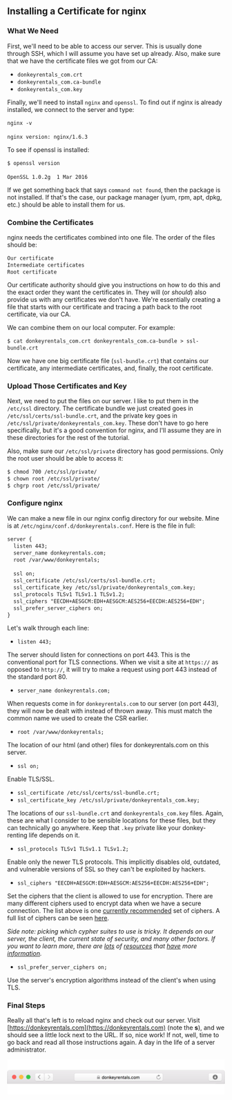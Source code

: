 ## Installing a Certificate for nginx

### What We Need

First, we'll need to be able to access our server. This is usually done through SSH, which I will assume you have set up already. Also, make sure that we have the certificate files we got from our CA:

* `donkeyrentals_com.crt`
* `donkeyrentals_com.ca-bundle`
* `donkeyrentals_com.key`

Finally, we'll need to install `nginx` and `openssl`. To find out if nginx is already installed, we connect to the server and type:

```shell
nginx -v

nginx version: nginx/1.6.3
```

To see if openssl is installed:

```
$ openssl version

OpenSSL 1.0.2g  1 Mar 2016
```

If we get something back that says `command not found`, then the package is not installed. If that's the case, our package manager (yum, rpm, apt, dpkg, etc.) should be able to install them for us.

### Combine the Certificates

nginx needs the certificates combined into one file. The order of the files should be:

```
Our certificate
Intermediate certificates
Root certificate
```

Our certificate authority should give you instructions on how to do this and the exact order they want the certificates in. They will (or _should_) also provide us with any certificates we don't have. We're essentially creating a file that starts with our certificate and tracing a path back to the root certificate, via our CA.

We can combine them on our local computer. For example:

```shell
$ cat donkeyrentals_com.crt donkeyrentals_com.ca-bundle > ssl-bundle.crt
```

Now we have one big certificate file (`ssl-bundle.crt`) that contains our certificate, any intermediate certificates, and, finally, the root certificate.

### Upload Those Certificates and Key

Next, we need to put the files on our server. I like to put them in the `/etc/ssl` directory. The certificate bundle we just created goes in `/etc/ssl/certs/ssl-bundle.crt`, and the private key goes in `/etc/ssl/private/donkeyrentals_com.key`. These don't have to go here specifically, but it's a good convention for nginx, and I'll assume they are in these directories for the rest of the tutorial.

Also, make sure our `/etc/ssl/private` directory has good permissions. Only the root user should be able to access it:

```shell
$ chmod 700 /etc/ssl/private/
$ chown root /etc/ssl/private/
$ chgrp root /etc/ssl/private/
```

### Configure nginx

We can make a new file in our nginx config directory for our website. Mine is at `/etc/nginx/conf.d/donkeyrentals.conf`. Here is the file in full:

```
server {
  listen 443;
  server_name donkeyrentals.com;
  root /var/www/donkeyrentals;

  ssl on;
  ssl_certificate /etc/ssl/certs/ssl-bundle.crt;
  ssl_certificate_key /etc/ssl/private/donkeyrentals_com.key;
  ssl_protocols TLSv1 TLSv1.1 TLSv1.2;
  ssl_ciphers "EECDH+AESGCM:EDH+AESGCM:AES256+EECDH:AES256+EDH";
  ssl_prefer_server_ciphers on;
}
```

Let's walk through each line:

* `listen 443;`

The server should listen for connections on port 443. This is the conventional port for TLS connections. When we visit a site at `https://` as opposed to `http://`, it will try to make a request using port 443 instead of the standard port 80.

* `server_name donkeyrentals.com;`

When requests come in for `donkeyrentals.com` to our server (on port 443), they will now be dealt with instead of thrown away. This must match the common name we used to create the CSR earlier.

* `root /var/www/donkeyrentals;`

The location of our html (and other) files for donkeyrentals.com on this server.

* `ssl on;`

Enable TLS/SSL.

* `ssl_certificate /etc/ssl/certs/ssl-bundle.crt;`
* `ssl_certificate_key /etc/ssl/private/donkeyrentals_com.key;`

The locations of our `ssl-bundle.crt` and `donkeyrentals_com.key` files. Again, these are what I consider to be sensible locations for these files, but they can technically go anywhere. Keep that `.key` private like your donkey-renting life depends on it.

* `ssl_protocols TLSv1 TLSv1.1 TLSv1.2;`

Enable only the newer TLS protocols. This implicitly disables old, outdated, and vulnerable versions of SSL so they can't be exploited by hackers.

* `ssl_ciphers "EECDH+AESGCM:EDH+AESGCM:AES256+EECDH:AES256+EDH";`

Set the ciphers that the client is allowed to use for encryption. There are many different ciphers used to encrypt data when we have a secure connection. The list above is one [currently recommended](https://cipherli.st) set of ciphers. A full list of ciphers can be seen [here](https://openssl.org/docs/manmaster/apps/ciphers.html).

_Side note: picking which cypher suites to use is tricky. It depends on our server, the client, the current state of security, and many other factors. If you want to learn more, there are [lots](https://cipherli.st) of [resources](https://www.ssllabs.com/projects/best-practices/index.html) that [have](https://httpd.apache.org/docs/2.2/ssl/ssl_howto.html) more [information](http://security.stackexchange.com/questions/76993/now-that-it-is-2015-what-ssl-tls-cipher-suites-should-be-used-in-a-high-securit)._

* `ssl_prefer_server_ciphers on;`

Use the server's encryption algorithms instead of the client's when using TLS.

### Final Steps

Really all that's left is to reload nginx and check out our server. Visit [https://donkeyrentals.com](https://donkeyrentals.com) (note the **s**), and we should see a little lock next to the URL. If so, nice work! If not, well, time to go back and read all those instructions again. A day in the life of a server administrator.

![](../../images/donkeyrentals-certificate-badge.png)

